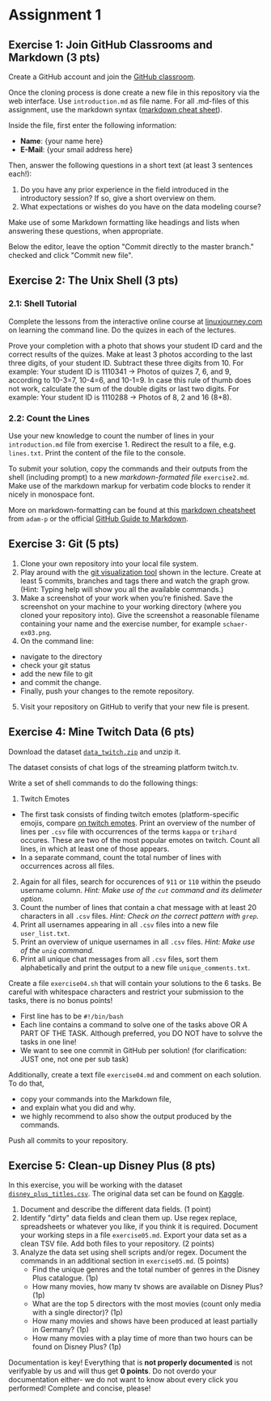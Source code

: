 # Assignment 1

## Exercise 1: Join GitHub Classrooms and Markdown (3 pts)

Create a GitHub account and join the [GitHub classroom](https://classroom.github.com/a/Nshauyhh).

Once the cloning process is done create a new file in this repository via the web interface. Use `introduction.md` as file name. For all .md-files of this assignment, use the markdown syntax ([markdown cheat sheet](https://github.com/adam-p/markdown-here/wiki/Markdown-Cheatsheet)).

Inside the file, first enter the following information:

* **Name**: {your name here}
* **E-Mail**: {your smail address here}

Then, answer the following questions in a short text (at least 3 sentences each!):

1. Do you have any prior experience in the field introduced in the introductory session? If so, give a short overview on them.
2. What expectations or wishes do you have on the data modeling course?

Make use of some Markdown formatting like headings and lists when answering these questions, when appropriate.

Below the editor, leave the option "Commit directly to the master branch." checked and click "Commit new file".

## Exercise 2: The Unix Shell (3 pts)

### 2.1: Shell Tutorial
Complete the lessons from the interactive online course at [linuxjourney.com](https://linuxjourney.com/lesson/the-shell) on learning the command line. Do the quizes in each of the lectures.

Prove your completion with a photo that shows your student ID card and the correct results of the quizes. Make at least 3 photos according to the last three digits, of your student ID. Subtract these three digits from 10. For example: Your student ID is 1110341 -> Photos of quizes 7, 6, and 9, according to 10-3=7, 10-4=6, and 10-1=9. In case this rule of thumb does not work, calculate the sum of the double digits or last two digits. For example: Your student ID is 1110288 -> Photos of 8, 2 and 16 (8+8). 

### 2.2: Count the Lines
Use your new knowledge to count the number of lines in your `introduction.md` file from exercise 1.
Redirect the result to a file, e.g. `lines.txt`.
Print the content of the file to the console.

To submit your solution, copy the commands and their outputs from the shell (including prompt) to a new *markdown-formated file* `exercise2.md`. Make use of the markdown markup for verbatim code blocks to render it nicely in monospace font.

More on markdown-formatting can be found at this [markdown cheatsheet](https://github.com/adam-p/markdown-here/wiki/Markdown-Cheatsheet) from `adam-p` or the official [GitHub Guide to Markdown](https://guides.github.com/features/mastering-markdown/).

## Exercise 3: Git (5 pts)

1. Clone your own repository into your local file system.
2. Play around with the [git visualization tool](https://git-school.github.io/visualizing-git/) shown in the lecture. Create at least 5 commits, branches and tags there and watch the graph grow. (Hint: Typing help will show you all the available commands.)
3. Make a screenshot of your work when you’re finished. Save the screenshot on your machine to your working directory (where you cloned your repository into). Give the screenshot a reasonable filename containing your name and the exercise number, for example `schaer-ex03.png`.
4. On the command line:
  * navigate to the directory
  * check your git status
  * add the new file to git
  * and commit the change.
  * Finally, push your changes to the remote repository.
5. Visit your repository on GitHub to verify that your new file is present. 

## Exercise 4: Mine Twitch Data (6 pts)

Download the dataset [`data_twitch.zip`](https://github.com/irgroup-classrooms/dis08-2021/tree/main/datasets/data_twitch.zip) and unzip it.

The dataset consists of chat logs of the streaming platform twitch.tv.

Write a set of shell commands to do the following things:

1. Twitch Emotes
 * The first task consists of finding twitch emotes (platform-specific emojis, compare [on twitch emotes](https://www.twitch.tv/creatorcamp/de-de/learn-the-basics/emotes/). Print an overview of the number of lines per `.csv` file with occurrences of the terms `kappa` or `trihard` occures. These are two of the most popular emotes on twitch. Count all lines, in which at least one of those appears. 
 * In a separate command, count the total number of lines with occurrences across all files. 
2. Again for all files, search for occurences of `911` or `110` within the pseudo username column.  _Hint: Make use of the `cut` command and its delimeter option._
3. Count the number of lines that contain a chat message with at least 20 characters in all `.csv` files. _Hint: Check on the correct pattern with `grep`._
4. Print all usernames appearing in all `.csv` files into a new file `user_list.txt`.
5. Print an overview of unique usernames in all `.csv` files. _Hint: Make use of the `uniq` command._
6. Print all unique chat messages from all `.csv` files, sort them alphabetically and print the output to a new file `unique_comments.txt`.

Create a file `exercise04.sh` that will contain your solutions to the 6 tasks. Be careful with whitespace characters and restrict your submission to the tasks, there is no bonus points!

* First line has to be `#!/bin/bash`
* Each line contains a command to solve one of the tasks above OR A PART OF THE TASK. Although preferred, you DO NOT have to solvve the tasks in one line!
* We want to see one commit in GitHub per solution! (for clarification: JUST one, not one per sub task)

Additionally, create a text file `exercise04.md` and comment on each solution. To do that,

* copy your commands into the Markdown file,
* and explain what you did and why.
* we highly recommend to also show the output produced by the commands.

Push all commits to your repository.

## Exercise 5: Clean-up Disney Plus (8 pts)

In this exercise, you will be working with the dataset [`disney_plus_titles.csv`](https://github.com/irgroup-classrooms/dis08-2021/tree/main/datasets/disney_plus_titles.csv). The original data set can be found on [Kaggle](https://www.kaggle.com/shivamb/disney-movies-and-tv-shows?select=disney_plus_titles.csv). 

1. Document and describe the different data fields. (1 point)
2. Identify "dirty" data fields and clean them up. Use regex replace, spreadsheets or whatever you like, if you think it is required. Document your working steps in a file `exercise05.md`. Export your data set as a clean TSV file. Add both files to your repository. (2 points)
3. Analyze the data set using shell scripts and/or regex. Document the commands in an additional section in `exercise05.md`. (5 points)
    * Find the unique genres and the total number of genres in the Disney Plus catalogue. (1p)
    * How many movies, how many tv shows are available on Disney Plus? (1p)
    * What are the top 5 directors with the most movies (count only media with a single director)? (1p)
    * How many movies and shows have been produced at least partially in Germany? (1p)
    * How many movies with a play time of more than two hours can be found on Disney Plus? (1p)

Documentation is key! Everything that is **not properly documented** is not verifyable by us and will thus get **0 points**. Do not overdo your documentation either- we do not want to know about every click you performed! Complete and concise, please!
